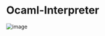 # Ocaml-Interpreter


![image](https://user-images.githubusercontent.com/67235656/148293180-6ae13c63-cd86-4b2a-ae55-28b346923f54.png)
